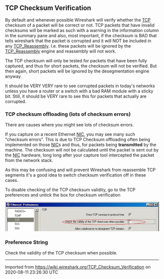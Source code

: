 ## TCP Checksum Verification

By default and whenever possible Wireshark will verify whether the [TCP](/TCP) checksum of a packet will be correct or not. TCP packets that have invalid checksums will be marked as such with a warning in the information column in the summary pane and also, most important, if the checksum is BAD that tells wireshark that the packet is corrupted and it will NOT be included in any [TCP\_Reassembly](/TCP_Reassembly). I.e. these packets will be ignored by the [TCP\_Reassembly](/TCP_Reassembly) engine and reassembly will not work.

The TCP checksum will only be tested for packets that have been fully captured, and thus for short packets, the checksum will not be verified. But then again, short packets will be ignored by the desegmentation engine anyway.

It should be VERY VERY rare to see corrupted packets in today's networks unless you have a router or a switch with a bad RAM module with a sticky bit. Still, it should be VERY rare to see this for packets that actually are corrupted.

### TCP checksum offloading (lots of checksum errors)

There are causes where you might see lots of checksum errors.

If you capture on a recent Ethernet [NIC](/NIC), you may see many such "checksum errors". This is due to TCP Checksum offloading often being implemented on those [NIC](/NIC)s and thus, for packets being **transmitted** by the machine. The checksum will not be calculated until the packet is sent out by the [NIC](/NIC) hardware, long long after your capture tool intercepted the packet from the network stack.

As this may be confusing and will prevent Wireshark from reassemble TCP segments it's a good idea to switch checksum verification off in these cases.

To disable checking of the TCP checksum validity, go to the TCP preferences and untick the box for checksum verification

![tcpchecksumchecking.jpg](uploads/__moin_import__/attachments/TCP_Checksum_Verification/tcpchecksumchecking.jpg "tcpchecksumchecking.jpg")

### Preference String

Check the validity of the TCP checksum when possible.

---

Imported from https://wiki.wireshark.org/TCP_Checksum_Verification on 2020-08-11 23:26:30 UTC
